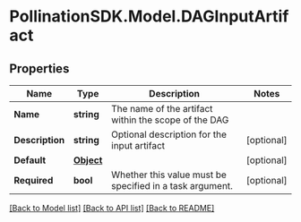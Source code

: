 
# PollinationSDK.Model.DAGInputArtifact

## Properties

Name | Type | Description | Notes
------------ | ------------- | ------------- | -------------
**Name** | **string** | The name of the artifact within the scope of the DAG | 
**Description** | **string** | Optional description for the input artifact | [optional] 
**Default** | [**Object**](.md) |  | [optional] 
**Required** | **bool** | Whether this value must be specified in a task argument. | [optional] 

[[Back to Model list]](../README.md#documentation-for-models)
[[Back to API list]](../README.md#documentation-for-api-endpoints)
[[Back to README]](../README.md)

